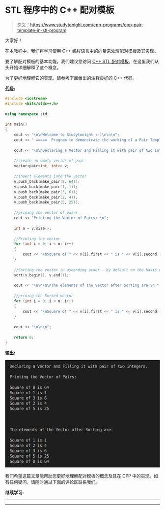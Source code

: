 # STL 程序中的 C++ 配对模板

> 原文：<https://www.studytonight.com/cpp-programs/cpp-pair-template-in-stl-program>

大家好！

在本教程中，我们将学习使用 C++ 编程语言中的向量来处理配对模板及其实现。

要了解配对模板的基本功能，我们建议您访问 [C++ STL 配对模板](https://www.studytonight.com/cpp/stl/stl-pair-template)，在这里我们从头开始详细解释了这个概念。

为了更好地理解它的实现，请参考下面给出的注释良好的 C++ 代码。

<u>**代号:**</u>

```cpp
#include <iostream>
#include <bits/stdc++.h>

using namespace std;

int main()
{
    cout << "\n\nWelcome to Studytonight :-)\n\n\n";
    cout << " =====  Program to demonstrate the working of a Pair Template in STL, in CPP  ===== \n\n";

    cout << "\n\nDeclaring a Vector and Filling it with pair of two integers.\n\n";

    //create an empty vector of pair
    vector<pair<int, int>> v;

    //insert elements into the vector
    v.push_back(make_pair(8, 64));
    v.push_back(make_pair(1, 1));
    v.push_back(make_pair(3, 6));
    v.push_back(make_pair(2, 4));
    v.push_back(make_pair(5, 25));

    //prining the vector of pairs
    cout << "Printing the Vector of Pairs: \n";

    int n = v.size();

    //Printing the vector
    for (int i = 0; i < n; i++)
    {
        cout << "\nSquare of " << v[i].first << " is " << v[i].second; //accessing the pair elements
    }

    //Sorting the vector in ascending order - by default on the basis of first element of the pair
    sort(v.begin(), v.end());

    cout << "\n\n\n\nThe elements of the Vector after Sorting are:\n ";

    //prining the Sorted vector
    for (int i = 0; i < n; i++)
    {
        cout << "\nSquare of " << v[i].first << " is " << v[i].second; //accessing the pair elements
    }

    cout << "\n\n\n";

    return 0;
} 
```

<u>**输出:**</u>

![C++ pair template](img/ae15e5033d2e3fe3be59d45c414821fa.png)

我们希望这篇文章能帮助您更好地理解配对模板的概念及其在 CPP 中的实现。如有任何疑问，请随时通过下面的评论区联系我们。

**继续学习:**

* * *

* * *